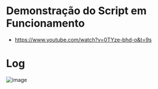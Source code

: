 # Demonstração do Script em Funcionamento
- https://www.youtube.com/watch?v=0TYze-bhd-o&t=9s

# Log
![image](https://user-images.githubusercontent.com/66309118/111197682-856ffa00-859d-11eb-95a5-9842ab8b7566.png)
